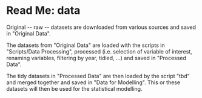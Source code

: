 # Read Me: data

Original -- raw -- datasets are downloaded from various sources and saved in "Original Data".

The datasets from "Original Data" are loaded with the scripts in "Scripts/Data Processing", processed (i.e. selection of variable of interest, renaming variables, filtering by year, tidied, ...) and saved in "Processed Data".

The tidy datasets in "Processed Data" are then loaded by the script "tbd" and merged together and saved in "Data for Modelling". This or these datasets will then be used for the statistical modelling.
